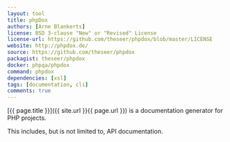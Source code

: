 ```yaml
---
layout: tool
title: phpDox
authors: [Arne Blankerts]
license: BSD 3-clause "New" or "Revised" License
license-url: https://github.com/theseer/phpdox/blob/master/LICENSE
website: http://phpdox.de/
source: https://github.com/theseer/phpdox
packagist: theseer/phpdox
docker: phpqa/phpdox             
command: phpdox
dependencies: [xsl]  
tags: [documentation, cli] 
comments: true
---
```


[{{ page.title }}]({{ site.url }}{{ page.url }}) is a documentation generator for PHP projects.
 
<!--more--> 

This includes, but is not limited to, API documentation.

